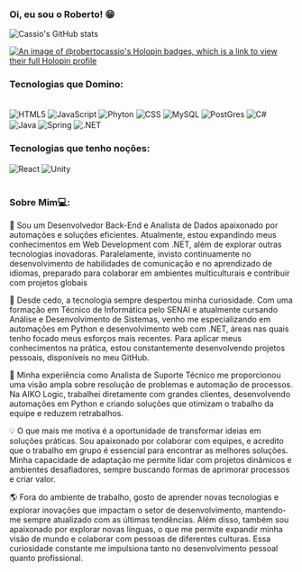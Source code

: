 <!-- Language: Portuguese -->
### Oi, eu sou o Roberto! 😁

![Cassio's GitHub stats](https://github-readme-stats.vercel.app/api?username=roberto-cassio&theme=radical) <br>

[![An image of @robertocassio's Holopin badges, which is a link to view their full Holopin profile](https://holopin.me/robertocassio)](https://holopin.io/@robertocassio)

### Tecnologias que Domino:

<div style:"display: inline_block"><br>
<img align="center" alt="HTML5" src="https://img.shields.io/badge/HTML-239120?style=for-the-badge&logo=html5&logoColor=white">
<img align="center" alt="JavaScript" src="https://img.shields.io/badge/JavaScript-323330?style=for-the-badge&logo=javascript&logoColor=F7DF1E">
<img align="center" alt="Phyton" src="https://img.shields.io/badge/Python-3776AB?style=for-the-badge&logo=python&logoColor=white">
<img align="center" alt="CSS" src="https://img.shields.io/badge/CSS-239120?&style=for-the-badge&logo=css3&logoColor=white">
<img align="center" alt="MySQL" src="https://img.shields.io/badge/MySQL-00000F?style=for-the-badge&logo=mysql&logoColor=white">
<img align="center" alt="PostGres" src="https://img.shields.io/badge/postgres-%23316192.svg?style=for-the-badge&logo=postgresql&logoColor=white">
<img align="center" alt="C#" src="https://img.shields.io/badge/java-%23ED8B00.svg?style=for-the-badge&logo=openjdk&logoColor=white">
<img align="center" alt="Java" src="https://img.shields.io/badge/C%23239120?style=for-the-badge&logo=c-sharp&logoColor=white">
<img align="center" alt="Spring" src="https://img.shields.io/badge/spring-%236DB33F.svg?style=for-the-badge&logo=spring&logoColor=white">
<img align="center" alt=".NET" src="https://img.shields.io/badge/.NET-5C2D91?style=for-the-badge&logo=.net&logoColor=white">

### Tecnologias que tenho noções:
<img align="center" alt="React" src="https://img.shields.io/badge/React-20232A?style=for-the-badge&logo=react&logoColor=61DAFB">
<img align="center" alt="Unity" src="https://img.shields.io/badge/Unity-100000?style=for-the-badge&logo=unity&logoColor=white">



</div><br>

### Sobre Mim💻:
🚀 Sou um Desenvolvedor Back-End e Analista de Dados apaixonado por automações e soluções eficientes. Atualmente, estou expandindo meus conhecimentos em Web Development com .NET, além de explorar outras tecnologias inovadoras. Paralelamente, invisto continuamente no desenvolvimento de habilidades de comunicação e no aprendizado de idiomas, preparado para colaborar em ambientes multiculturais e contribuir com projetos globais

🌟 Desde cedo, a tecnologia sempre despertou minha curiosidade. Com uma formação em Técnico de Informática pelo SENAI e atualmente cursando Análise e Desenvolvimento de Sistemas, venho me especializando em automações em Python e desenvolvimento web com .NET, áreas nas quais tenho focado meus esforços mais recentes. Para aplicar meus conhecimentos na prática, estou constantemente desenvolvendo projetos pessoais, disponíveis no meu GitHub.

💼 Minha experiência como Analista de Suporte Técnico me proporcionou uma visão ampla sobre resolução de problemas e automação de processos. Na AIKO Logic, trabalhei diretamente com grandes clientes, desenvolvendo automações em Python e criando soluções que otimizam o trabalho da equipe e reduzem retrabalhos. 

💡 O que mais me motiva é a oportunidade de transformar ideias em soluções práticas. Sou apaixonado por colaborar com equipes, e acredito que o trabalho em grupo é essencial para encontrar as melhores soluções. Minha capacidade de adaptação me permite lidar com projetos dinâmicos e ambientes desafiadores, sempre buscando formas de aprimorar processos e criar valor.

🌎 Fora do ambiente de trabalho, gosto de aprender novas tecnologias e explorar inovações que impactam o setor de desenvolvimento, mantendo-me sempre atualizado com as últimas tendências. Além disso, também sou  apaixonado por explorar novas línguas, o que me permite expandir minha visão de mundo e colaborar com pessoas de diferentes culturas. Essa curiosidade constante me impulsiona tanto no desenvolvimento pessoal quanto profissional.

